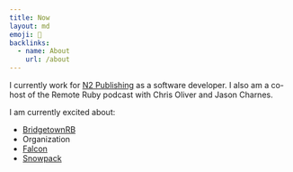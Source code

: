 ```yaml
---
title: Now
layout: md
emoji: 📍
backlinks:
  - name: About
    url: /about
---
```


I currently work for [N2 Publishing](https://n2pub.com/) as a software developer. I also am a co-host of the Remote Ruby podcast with Chris Oliver and Jason Charnes.

I am currently excited about:

- [BridgetownRB](https://www.bridgetownrb.com/)
- Organization
- [Falcon](https://github.com/socketry/falcon)
- [Snowpack](https://www.snowpack.dev/)
